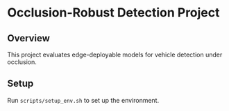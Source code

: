 # Occlusion-Robust Detection Project

## Overview
This project evaluates edge-deployable models for vehicle detection under occlusion.

## Setup
Run `scripts/setup_env.sh` to set up the environment.
